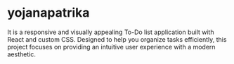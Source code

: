 # yojanapatrika
It is a responsive and visually appealing To-Do list application built with React and custom CSS. Designed to help you organize tasks efficiently, this project focuses on providing an intuitive user experience with a modern aesthetic. 

